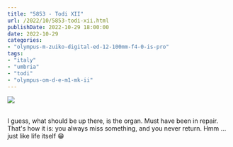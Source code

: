 ```yaml
---
title: "5853 - Todi XII"
url: /2022/10/5853-todi-xii.html
publishDate: 2022-10-29 18:00:00
date: 2022-10-29
categories:
- "olympus-m-zuiko-digital-ed-12-100mm-f4-0-is-pro"
tags:
- "italy"
- "umbria"
- "todi"
- "olympus-om-d-e-m1-mk-ii"
---
```

<div class="container">
<div class="center"><a target="_blank" href="https://d25zfm9zpd7gm5.cloudfront.net/1200x1200/2019/20190907_113310_lr.jpg"><img class="webfeedsFeaturedVisual" src="https://d25zfm9zpd7gm5.cloudfront.net/0600x0600/2019/20190907_113310_lr.jpg" /></a></div>
</div>
<br />

I guess, what should be up there, is the organ. Must have
been in repair. That's how it is: you always miss something,
and you never return. Hmm ... just like life itself :grin:
